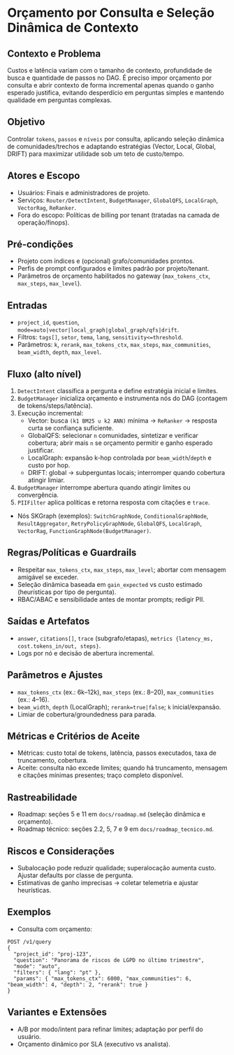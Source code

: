 # Orçamento por Consulta e Seleção Dinâmica de Contexto

## Contexto e Problema
Custos e latência variam com o tamanho de contexto, profundidade de busca e quantidade de passos no DAG. É preciso impor orçamento por consulta e abrir contexto de forma incremental apenas quando o ganho esperado justifica, evitando desperdício em perguntas simples e mantendo qualidade em perguntas complexas.

## Objetivo
Controlar `tokens`, `passos` e `níveis` por consulta, aplicando seleção dinâmica de comunidades/trechos e adaptando estratégias (Vector, Local, Global, DRIFT) para maximizar utilidade sob um teto de custo/tempo.

## Atores e Escopo
- Usuários: Finais e administradores de projeto.
- Serviços: `Router/DetectIntent`, `BudgetManager`, `GlobalQFS`, `LocalGraph`, `VectorRag`, `ReRanker`.
- Fora do escopo: Políticas de billing por tenant (tratadas na camada de operação/finops).

## Pré-condições
- Projeto com índices e (opcional) grafo/comunidades prontos.
- Perfis de prompt configurados e limites padrão por projeto/tenant.
- Parâmetros de orçamento habilitados no gateway (`max_tokens_ctx`, `max_steps`, `max_level`).

## Entradas
- `project_id`, `question`, `mode=auto|vector|local_graph|global_graph/qfs|drift`.
- Filtros: `tags[]`, `setor`, `tema`, `lang`, `sensitivity<=threshold`.
- Parâmetros: `k`, `rerank`, `max_tokens_ctx`, `max_steps`, `max_communities`, `beam_width`, `depth`, `max_level`.

## Fluxo (alto nível)
1) `DetectIntent` classifica a pergunta e define estratégia inicial e limites.
2) `BudgetManager` inicializa orçamento e instrumenta nós do DAG (contagem de tokens/steps/latência).
3) Execução incremental:
   - Vector: busca `(k1 BM25 ∪ k2 ANN)` mínima → `ReRanker` → resposta curta se confiança suficiente.
   - GlobalQFS: selecionar `n` comunidades, sintetizar e verificar cobertura; abrir mais `n` se orçamento permitir e ganho esperado justificar.
   - LocalGraph: expansão k-hop controlada por `beam_width`/`depth` e custo por hop.
   - DRIFT: global → subperguntas locais; interromper quando cobertura atingir limiar.
4) `BudgetManager` interrompe abertura quando atingir limites ou convergência.
5) `PIIFilter` aplica políticas e retorna resposta com citações e `trace`.

- Nós SKGraph (exemplos): `SwitchGraphNode`, `ConditionalGraphNode`, `ResultAggregator`, `RetryPolicyGraphNode`, `GlobalQFS`, `LocalGraph`, `VectorRag`, `FunctionGraphNode(BudgetManager)`.

## Regras/Políticas e Guardrails
- Respeitar `max_tokens_ctx`, `max_steps`, `max_level`; abortar com mensagem amigável se exceder.
- Seleção dinâmica baseada em `gain_expected` vs custo estimado (heurísticas por tipo de pergunta).
- RBAC/ABAC e sensibilidade antes de montar prompts; redigir PII.

## Saídas e Artefatos
- `answer`, `citations[]`, `trace` (subgrafo/etapas), `metrics {latency_ms, cost.tokens_in/out, steps}`.
- Logs por nó e decisão de abertura incremental.

## Parâmetros e Ajustes
- `max_tokens_ctx` (ex.: 6k–12k), `max_steps` (ex.: 8–20), `max_communities` (ex.: 4–16).
- `beam_width`, `depth` (LocalGraph); `rerank=true|false`; `k` inicial/expansão.
- Limiar de cobertura/groundedness para parada.

## Métricas e Critérios de Aceite
- Métricas: custo total de tokens, latência, passos executados, taxa de truncamento, cobertura.
- Aceite: consulta não excede limites; quando há truncamento, mensagem e citações mínimas presentes; traço completo disponível.

## Rastreabilidade
- Roadmap: seções 5 e 11 em `docs/roadmap.md` (seleção dinâmica e orçamento).
- Roadmap técnico: seções 2.2, 5, 7 e 9 em `docs/roadmap_tecnico.md`.

## Riscos e Considerações
- Subalocação pode reduzir qualidade; superalocação aumenta custo. Ajustar defaults por classe de pergunta.
- Estimativas de ganho imprecisas → coletar telemetria e ajustar heurísticas.

## Exemplos
- Consulta com orçamento:
```
POST /v1/query
{
  "project_id": "proj-123",
  "question": "Panorama de riscos de LGPD no último trimestre",
  "mode": "auto",
  "filters": { "lang": "pt" },
  "params": { "max_tokens_ctx": 6000, "max_communities": 6, "beam_width": 4, "depth": 2, "rerank": true }
}
```

## Variantes e Extensões
- A/B por modo/intent para refinar limites; adaptação por perfil do usuário.
- Orçamento dinâmico por SLA (executivo vs analista).
